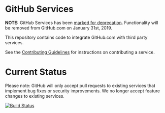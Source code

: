 GitHub Services
===============

**NOTE:** GitHub Services has been [marked for deprecation](https://developer.github.com/changes/2018-04-25-github-services-deprecation/). Functionality will be removed from GitHub.com on January 31st, 2019.

This repository contains code to integrate GitHub.com with third party services.

See the [Contributing Guidelines](https://github.com/github/github-services/blob/master/.github/CONTRIBUTING.md) for instructions on contributing a service.

Current Status
==============

Please note: GitHub will only accept pull requests to existing services that implement bug fixes or security improvements. We no longer accept feature changes to existing services.

[![Build Status](https://travis-ci.org/github/github-services.svg?branch=master)](https://travis-ci.org/github/github-services)
